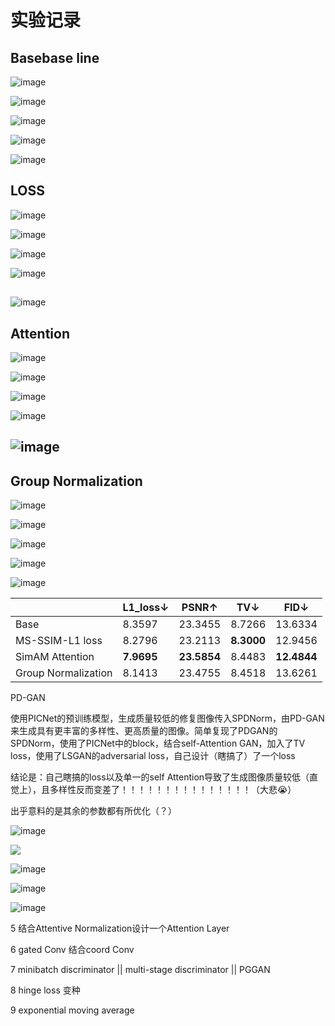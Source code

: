 # 实验记录

## Basebase line

![image](https://user-images.githubusercontent.com/93063038/183044785-86b8f96a-2bac-48d2-8dcf-8b112fc9a01b.png)

![image](https://user-images.githubusercontent.com/93063038/183104909-c8715304-d401-440b-99a0-f19a42782879.png)

![image](https://user-images.githubusercontent.com/93063038/183049683-fefde172-3bb8-44b9-9fc9-c622fafd6859.png)

![image](https://user-images.githubusercontent.com/93063038/183049902-fbe464dd-563b-470e-80fd-22ebc54c2cde.png)

<img src="https://user-images.githubusercontent.com/93063038/187071953-9cf3d142-a6dc-4cd5-b83b-4b13f425e60b.png" title="" alt="image" data-align="center">

## LOSS

![image](https://user-images.githubusercontent.com/93063038/182867845-750cf25d-9246-4430-bec5-7f907fee8c88.png)

![image](https://user-images.githubusercontent.com/93063038/182975922-077e502a-1530-46d4-ac53-8d66d1e82d63.png)

![image](https://user-images.githubusercontent.com/93063038/183291853-57379dae-6f63-41ff-b32d-43a800ae6308.png)

![image](https://user-images.githubusercontent.com/93063038/183291886-6555bbd2-f24a-45df-9a1e-368982eeea57.png)

## 

<img src="https://user-images.githubusercontent.com/93063038/187072473-496058a2-dbcf-48ea-bb89-c27891c4f46e.png" title="" alt="image" data-align="center">

## Attention

![image](https://user-images.githubusercontent.com/93063038/183226338-1f8ad89e-f29e-4a8c-bb9e-78b2c3e5cecb.png)

![image](https://user-images.githubusercontent.com/93063038/183239024-ce0decbd-f5b0-47e3-aaf8-c89fdbf8dfe3.png)

![image](https://user-images.githubusercontent.com/93063038/183228495-0ffe60e7-78be-482b-8f12-f7be7877a868.png)

![image](https://user-images.githubusercontent.com/93063038/183228534-7caa249b-bdae-4cfb-9ea7-91cc04c12891.png)

## <img src="https://user-images.githubusercontent.com/93063038/187073902-5dc4ce4d-ebee-474b-93ca-0bff3f78c118.png" title="" alt="image" data-align="center">

## Group Normalization

![image](https://user-images.githubusercontent.com/93063038/183290998-5e440e1e-c82b-4569-8c10-ad42ee8873d2.png)

![image](https://user-images.githubusercontent.com/93063038/183331491-3bebc41a-0da5-468b-8e38-75f51eeee681.png)

![image](https://user-images.githubusercontent.com/93063038/183291697-e38e48ad-e549-4000-a7e6-a140701a12c3.png)

![image](https://user-images.githubusercontent.com/93063038/183291747-7bab93ec-0414-410f-a89f-4c5283eaa77c.png)

![image](https://user-images.githubusercontent.com/93063038/187074940-061a54d3-133e-46fa-9394-dceab5f9e2f4.png)

|                     | L1_loss↓   | PSNR↑       | TV↓        | FID↓        |
| ------------------- | ---------- | ----------- | ---------- | ----------- |
| Base                | 8.3597     | 23.3455     | 8.7266     | 13.6334     |
| MS-SSIM-L1 loss     | 8.2796     | 23.2113     | **8.3000** | 12.9456     |
| SimAM Attention     | **7.9695** | **23.5854** | 8.4483     | **12.4844** |
| Group Normalization | 8.1413     | 23.4755     | 8.4518     | 13.6261     |

PD-GAN

使用PICNet的预训练模型，生成质量较低的修复图像传入SPDNorm，由PD-GAN来生成具有更丰富的多样性、更高质量的图像。简单复现了PDGAN的SPDNorm，使用了PICNet中的block，结合self-Attention GAN，加入了TV loss，使用了LSGAN的adversarial loss，自己设计（瞎搞了）了一个loss

结论是：自己瞎搞的loss以及单一的self Attention导致了生成图像质量较低（直觉上），且多样性反而变差了！！！！！！！！！！！！！！！（大悲😭）

出乎意料的是其余的参数都有所优化（？）

![image](https://user-images.githubusercontent.com/93063038/186628066-6173b172-7a01-4d4e-bec3-994a23f01062.png)

![](file:///home/lazy/.config/marktext/images/2022-08-26-15-51-17-image.png?msec=1661677023043)

![image](https://user-images.githubusercontent.com/93063038/186628757-a386d65f-5256-47ac-979e-ab2b35892e33.png)

![image](https://user-images.githubusercontent.com/93063038/186679315-e6065ad5-4dbe-4530-b3d3-ed790037ef8d.png)

![image](https://user-images.githubusercontent.com/93063038/186685136-ba1401c8-9303-49f5-9df6-a540c88aa482.png)

5 结合Attentive Normalization设计一个Attention Layer

6 gated Conv 结合coord Conv

7 minibatch discriminator || multi-stage discriminator || PGGAN

8 hinge loss 变种

9 exponential moving average
